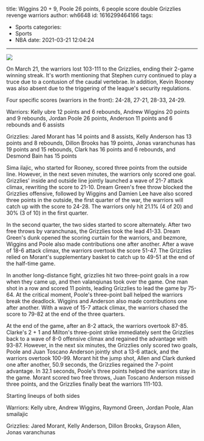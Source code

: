 title: Wiggins 20 + 9, Poole 26 points, 6 people score double Grizzlies revenge warriors
author: wh6648
id: 1616299464166
tags: 
- Sports
categories: 
- Sports
- NBA
date: 2021-03-21 12:04:24
---
![](https://p1.itc.cn/images01/20210321/781ade777f8a4a2d900a0522667da6b9.jpeg)


On March 21, the warriors lost 103-111 to the Grizzlies, ending their 2-game winning streak. It's worth mentioning that Stephen curry continued to play a truce due to a contusion of the caudal vertebrae. In addition, Kevin Rooney was also absent due to the triggering of the league's security regulations.

Four specific scores (warriors in the front): 24-28, 27-21, 28-33, 24-29.

Warriors: Kelly ubre 12 points and 6 rebounds, Andrew Wiggins 20 points and 9 rebounds, Jordan Poole 26 points, Anderson 11 points and 6 rebounds and 6 assists

Grizzlies: Jared Morant has 14 points and 8 assists, Kelly Anderson has 13 points and 8 rebounds, Dillon Brooks has 19 points, Jonas varanchunas has 19 points and 15 rebounds, Clark has 16 points and 6 rebounds, and Desmond Bain has 15 points

Sima ilajic, who started for Rooney, scored three points from the outside line. However, in the next seven minutes, the warriors only scored one goal. Grizzlies' inside and outside line jointly launched a wave of 21-7 attack climax, rewriting the score to 21-10. Dream Green's free throw blocked the Grizzlies offensive, followed by Wiggins and Damien Lee have also scored three points in the outside, the first quarter of the war, the warriors will catch up with the score to 24-28. The warriors only hit 21.1% (4 of 20) and 30% (3 of 10) in the first quarter.

In the second quarter, the two sides started to score alternately. After two free throws by varanchunas, the Grizzlies took the lead 41-33. Dream Green's dunk opened the scoring curtain for the warriors, and bezmore, Wiggins and Poole also made contributions one after another. After a wave of 18-6 attack climax, the warriors overtook the score 51-47. The Grizzlies relied on Morant's supplementary basket to catch up to 49-51 at the end of the half-time game.

In another long-distance fight, grizzlies hit two three-point goals in a row when they came up, and then valanqiunas took over the game. One man shot in a row and scored 11 points, leading Grizzlies to lead the game by 75-64. At the critical moment, Poole's three-point ball helped the warriors break the deadlock. Wiggins and Anderson also made contributions one after another. With a wave of 15-7 attack climax, the warriors chased the score to 79-82 at the end of the three quarters.

At the end of the game, after an 8-2 attack, the warriors overtook 87-85. Clarke's 2 + 1 and Milton's three-point strike immediately sent the Grizzlies back to a wave of 8-0 offensive climax and regained the advantage with 93-87. However, in the next six minutes, the Grizzlies only scored two goals, Poole and Juan Toscano Anderson jointly shot a 13-6 attack, and the warriors overtook 100-99. Morant hit the jump shot, Allen and Clark dunked one after another, 50.9 seconds, the Grizzlies regained the 7-point advantage. In 32.1 seconds, Poole's three points helped the warriors stay in the game. Morant scored two free throws, Juan Toscano Anderson missed three points, and the Grizzlies finally beat the warriors 111-103.

Starting lineups of both sides

Warriors: Kelly ubre, Andrew Wiggins, Raymond Green, Jordan Poole, Alan smailajic

Grizzlies: Jared Morant, Kelly Anderson, Dillon Brooks, Grayson Allen, Jonas varanchunas

